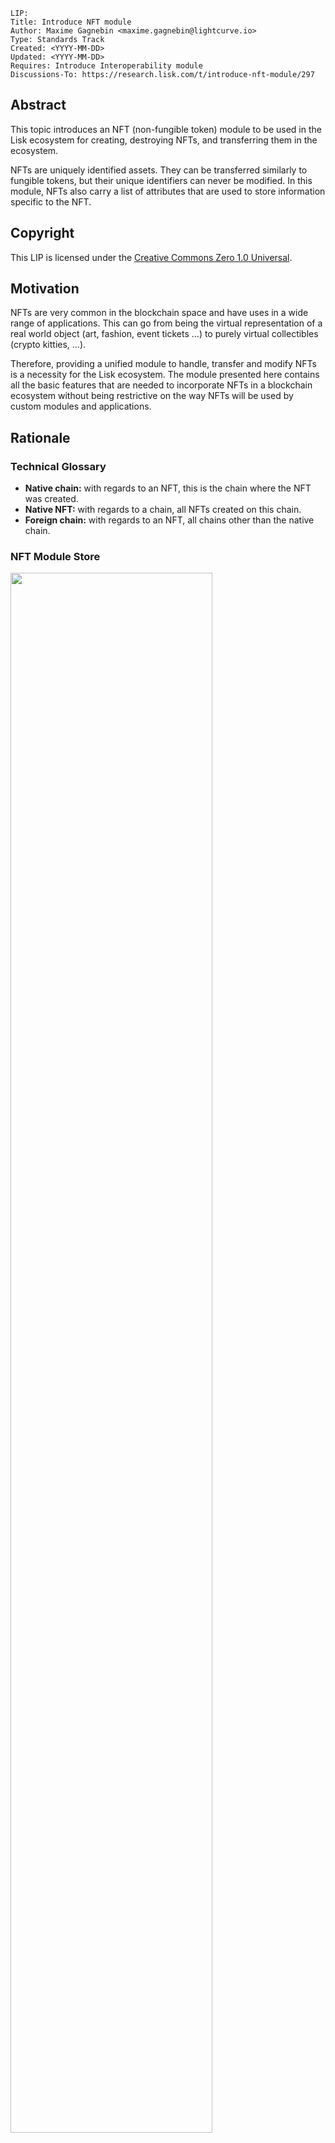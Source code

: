 ```
LIP:
Title: Introduce NFT module
Author: Maxime Gagnebin <maxime.gagnebin@lightcurve.io>
Type: Standards Track
Created: <YYYY-MM-DD>
Updated: <YYYY-MM-DD>
Requires: Introduce Interoperability module
Discussions-To: https://research.lisk.com/t/introduce-nft-module/297
```


## Abstract

This topic introduces an NFT (non-fungible token) module to be used in the Lisk ecosystem for creating, destroying NFTs, and transferring them in the ecosystem. 

NFTs are uniquely identified assets. 
They can be transferred similarly to fungible tokens, but their unique identifiers can never be modified. 
In this module, NFTs also carry a list of attributes that are used to store information specific to the NFT.


## Copyright

This LIP is licensed under the [Creative Commons Zero 1.0 Universal](https://creativecommons.org/publicdomain/zero/1.0/).


## Motivation

NFTs are very common in the blockchain space and have uses in a wide range of applications. 
This can go from being the virtual representation of a real world object (art, fashion, event tickets ...) to purely virtual collectibles (crypto kitties, ...). 

Therefore, providing a unified module to handle, transfer and modify NFTs is a necessity for the Lisk ecosystem. 
The module presented here contains all the basic features that are needed to incorporate NFTs in a blockchain ecosystem without being restrictive on the way NFTs will be used by custom modules and applications. 


## Rationale


### Technical Glossary



*   **Native chain:** with regards to an NFT, this is the chain where the NFT was created.
*   **Native NFT:** with regards to a chain, all NFTs created on this chain.
*   **Foreign chain:** with regards to an NFT, all chains other than the native chain.


### NFT Module Store


<img src="lip-Introduce_NFT_module/NFT_store.png" width="80%">


*Figure 1: The NFT module store is divided into 5 substores. All NFTs held by users are stored sequentially in the user substore with keys given by the user address and the NFT ID.*


#### NFT Store

The NFT store contains entries for all NFTs present on the chain, as well as entries for all native NFTs that have been sent cross-chain. 
Each entry contains three properties, the owner, the locking module ID and the attributes of the NFT. The owner can either be a 20 bytes user address, or a 4 bytes serialization of a chain ID. 
In the latter case, the token is a native token that has been sent cross-chain and is escrowed.

The locking module ID stores the information regarding the locking status of the NFT. 
If the NFT is unlocked, this property will have value `NFT_NOT_LOCKED`, whereas if the NFT is locked, this property will store the ID of the locking module.

Lastly, the NFT stores an attribute property which can be used by custom applications to store information about the NFT, or modify interactions with the NFT. 


#### User Substore

In the proposed solution, all NFTs associated with a given address are stored sequentially in the user substore part of the state. 
In this way, getting all NFTs of a given account can be done efficiently. 
This is in contrast to specifications (like [ERC 721](https://github.com/ethereum/EIPs/blob/master/EIPS/eip-721.md) without optional extensions) where the NFT owner is only stored as one of the NFTs properties. 
We think that this feature is useful in an account based blockchain ecosystem and the user substore is designed accordingly.


### NFT Identifier

To identify NFTs in the Lisk ecosystem, we introduce the NFT ID in this proposal. 
An NFT ID will be unique in the ecosystem. 
It is built from 3 integers: the [chain ID][registration-LIP] of the chain creating the token, a collection integer chosen when the token is created and an index which is automatically assigned to the new NFT. 

This allows chains to define multiple sets of NFTs, each identified by their respective collection.
Each collection can then easily have its own attribute schema and custom logic.
For example, an art NFT exchange could have a different collection per artist. 
The index being then the unique integer associated with each art piece of this artist.


### Cross-chain NFT Transfer

To allow cross-chain transfers of NFTs, we define a specific command which makes use of the [Interoperability module][base-interoperability-LIP] and creates a [cross-chain message][CCM-LIP] with the relevant information. 
When sending NFTs cross-chain, it is crucial that every chain can correctly escrow its native tokens sent to other chains. 
In this way, a native NFT can never be created by a foreign chain and sent across the ecosystem. 
When receiving non-native NFTs on a chain, users can query this NFT's native chain to make sure that the NFT is properly escrowed.


#### Transfer To and From the Native Chain

These specifications only allow NFTs to be transferred to and from their native chain. 
In particular, this means that a token created on chain A cannot be transferred directly from chain B to chain C. 
This is required to allow the native chain to maintain correctly escrowed NFTs.


### Attributes

Each NFT is stored with an attribute property. 
This property is a byte sequence that is not deserialized by the NFT module. 
Each custom module using an NFT collection should define schemas to serialize and deserialize the attribute property of NFTs of their collection.

When an NFT is sent to another chain, the attributes property of the NFT can be modified according to specifications set on the receiving chain. 
For this reason, custom modules specifying an NFT collection must also implement the behavior to adopt when an NFT is returned with a modified attributes property. 
This custom behavior will compare the returned attributes with the ones stored with the escrowed NFT. 
If the returned NFT has an empty attribute, the native chain will restore the attributes as stored, 
this can be used to save on cross-chain messages size when returning non-modified NFTs to their native chains.


### Protocol Logic for Other Modules

The NFT module provides the following functions to modify the NFT state. 
Any other modules should use those functions to modify the NFT state. 
The NFT state should never be modified from outside the module without using one of the provided functions as this could result in unexpected behavior and could cause an improper state transition.


#### create

This function is used to create a new NFT. 
The NFT will always be native to the chain creating it. 
The index of the created NFT will be the next available index, as specified by the max index corresponding to the collection.


#### destroy

This function is used to destroy NFTs. 
The NFT will be removed from the NFT store and cannot be retrieved. 
The use of this function is limited to destroying native NFTs.


#### transfer

This function is used to transfer ownership of NFTs within one chain.


#### transferCrossChain

This function is used to transfer ownership of NFTs across chains in the Lisk ecosystem.


#### lock

This function is used to lock an NFT to a module ID. 
A locked NFT cannot be transferred (within the chain or across chains). 
This can be useful, for example, when the NFT is used as a deposit for a service. 
A module ID is specified when locking the NFT and this ID has to be specified when unlocking the NFT. 
This avoids NFTs being accidentally locked and unlocked by different modules. 


#### unlock

This function is used to unlock an NFT that was locked to a module ID. 


#### setAttributes

This function is used to modify the attributes of NFTs.
Each custom module can define the rules surrounding modifying NFT attributes and should call this function. 
This function will be executed even if the NFT is locked.


#### recover

This function should only be called by the Interoperability module to trigger the recovery of NFTs escrowed to terminated chains.

## Specification


### Constants and Notations

The following constants are used throughout the document

|Name          | Type    | Value       |
| ------------- |---------| ------------|
| **Interoperability Constants** |||
| `MIN_RETURN_FEE`                      | uint64 | 1000 |
| **NFT Module Constants** |||
| `MODULE_ID_NFT`                       | uint32 | TBD |
| `COMMAND_ID_TRANSFER`                 | uint32 | 0 |
| `COMMAND_ID_CROSS_CHAIN_TRANSFER`     | uint32 | 1 |
| `CROSS_CHAIN_COMMAND_ID_TRANSFER`     | uint32 | 0 |
| `CHAIN_ID_ALIAS_NATIVE`               | uint32 | 0 |
| `NFT_NOT_LOCKED`                      | uint32 | `MODULE_ID_NFT` |
| `MAX_BYTE_LENGTH_ATTRIBUTES`          | uint32 | 9 * 1024 |
| `CCM_STATUS_OK`                       | uint32 | 0 |
| `CCM_STATUS_NFT_NOT_SUPPORTED`        | uint32 | 64 |
| `CCM_STATUS_NFT_PROTOCOL_VIOLATION`   | uint32 | 65 |
| **Store Constants** |||
| `STORE_PREFIX_NFT`                    | bytes | 0x00 00 |
| `STORE_PREFIX_USER`                   | bytes | 0x80 00 |
| `STORE_PREFIX_COLLECTION`             | bytes | 0xc0 00 |
| `STORE_PREFIX_AVAILABLE_COLLECTION`   | bytes | 0xd0 00 |
| `STORE_PREFIX_TERMINATED_ESCROW`      | bytes | 0xe0 00 |
| `STORE_KEY_LENGTH_NFT`                | uint32| 16      |
| **General Constants** |||
| `EMPTY_BYTES`                         | bytes  | "" |
| `ADDRESS_LENGTH`                      | uint32 | 20 |


#### uint32be

`uint32be(x)` returns the big endian uint32 serialization of an integer `x`, with `0 <= x <2^32`. 
This serialization is always 4 bytes long.


#### uint64be

`uint64be(x)` returns the big endian uint64 serialization of an integer `x`, with `0 <= x < 2^64`. 
This serialization is always 8 bytes long.


#### length

In this LIP, `length(byteSequence)` returns the length in bytes of `byteSequence`.


#### Functions from Other Modules

Calling a function `fct` from the [Interoperability module][base-interoperability-LIP] is represented by `interoperability.fct(required inputs)`.


### NFT Module Store

The store keys and schemas for value serialization of the NFT store are set as follows:


#### NFT Substore

*   The store prefix is set to `STORE_PREFIX_NFT`.
*   Each store key is an NFT ID: `uint32be(chainID)||uint32be(collection)||uint64be(index)`.
*   Each store value is the serialization of an object following `NFTStoreSchema`.
    ```java
    NFTStoreSchema = {
        "type": "object",
        "required": [
            "owner",
            "lockingModuleID",
            "attributes"
        ],
        "properties": {
            "owner": { 
                "dataType": "bytes", 
                "fieldNumber": 1 
            },
            "lockingModuleID": { 
                "dataType": "uint32", 
                "fieldNumber": 2 
            },
            "attributes": {             
                "dataType": "bytes", 
                "fieldNumber": 3 
            }
        }
    }
    ```

#### User Substore

*   The store prefix is set to `STORE_PREFIX_USER`.
*   Each store key is a 20-byte address and an NFT ID: `address||uint32be(chainID)||uint32be(collection)||uint64be(index)`.
*   Each store value is the serialization of an object following `userStoreSchema`.
    ```java
    userStoreSchema = {
        "type": "object",
        "required": ["exists"],
        "properties": {
            "exists": { 
                "dataType": "boolean", 
                "fieldNumber": 1
            }
        }
    }
    ```

#### Collection Substore

*   The store prefix is set to `STORE_PREFIX_COLLECTION`.
*   Each store key is a collection: `uint32be(collection)`.
*   Each store value is the serialization of an object following `collectionStoreSchema`.
    ```java
    collectionStoreSchema = {
        "type": "object",
        "required": ["nextAvailableIndex"],
        "properties": {
            "nextAvailableIndex": { 
                "dataType": "uint64", 
                "fieldNumber": 1
            }
        }
    }
    ```
    

#### Available Collection Substore

*   The store prefix is set to `STORE_PREFIX_AVAILABLE_COLLECTION`.
*   Each store key is the empty bytes.
*   Each store value is the serialization of an object following `availableCollectionStoreSchema`.
    ```java
    availableCollectionStoreSchema = {
        "type": "object",
        "required": ["nextAvailableCollection"],
        "properties": {
            "nextAvailableCollection": { 
                "dataType": "uint32", 
                "fieldNumber": 1
            }
        }
    }
    ```

#### Terminated Escrow Substore

*   The store prefix is set to `STORE_PREFIX_TERMINATED_ESCROW`.
*   Each store key is a chain ID: `uint32be(chainID)`.
*   Each store value is the serialization of an object following `terminatedEscrowStoreSchema`.
    ```java
    terminatedEscrowStoreSchema = {
        "type": "object",
        "required": ["escrowTerminated"],
        "properties": {
            "escrowTerminated": { 
                "dataType": "boolean", 
                "fieldNumber": 1
            }
        }
    }
    ```


#### Store Notation

For the rest of this proposal:

*   Let `NFTStore(nftID)` be the NFT store entry with store prefix `STORE_PREFIX_NFT` and store key
    `uint32be(nftID.chainID)||uint32be(nftID.collection)||uint64be(nftID.index)`. 
*   Let `userStore(address, nftID)` be the user substore entry with store key `address||uint32be(nftID.chainID)||uint32be(nftID.collection)||uint64be(nftID.index)`.
*   Let `collectionStore(collection)` be the collection substore entry with store key `uint32be(collection)`.
*   Let `terminatedStore(chainID)` be the `escrowTerminated` property of the terminated escrow substore entry with store key `uint32be(chainID)`. 
    If the store entry does not exist, the function returns `False`.
*   Let `nextAvailableCollection` be the `nextAvailableCollection` property of the entry of the available collection substore.


### NFT Identification

All NFTs in the ecosystem are identified by the three values `chainID`, `collection` and `index`. 
- `chainID` is always the chain ID of the chain that created the NFT 
- `collection` is an integer specified at NFT creation, 
- `index` is assigned at NFT creation to the next available index in the collection. 

In this LIP, the NFT identifier is written as a dictionary of 3 elements `{"chainID": chainID, "collection": collection, "index": index}`. 
This is for example used in all input formats for the module's exposed logics.
This allows the exposed logic interfaces to be simple and uniform.
This choice follows a potential way how the module could be implemented in JavaScript, the same behavior could be implemented with a named tuple in Python. 


#### NFT ID and Native NFT

NFTs on their native chain are identified by the three values `{"chainID": CHAIN_ID_ALIAS_NATIVE, "collection": collection, "index": index}`. 
The same NFT in other chains would be identified by the three values `{"chainID": nativeChainID, "collection": collection, "index": index}`, 
`nativeChainID` being the chain ID of the chain where the NFT was created. 


#### Supported NFTs

The NFT module contains a function used when receiving cross-chain NFT transfers to assert the support for non-native NFTs. 
It should return a boolean, depending on the configuration of the NFT module. 
For the rest of this LIP, this function is written `NFTSupported(nftID)`.


### Internal Functions


#### createNFTEntry

```python
createNFTEntry(nftID, address, moduleID, givenAttributes):
    create a store entry with
        storePrefix = STORE_PREFIX_NFT
        storeKey =  uint32be(nftID.chainID) 
                      || uint32be(nftID.collection) 
                      || uint64be(nftID.index)

        storeValue = { 
            "owner": address, 
            "lockingModuleID": moduleID, 
            "attributes": givenAttributes
        } serialized using NFTStoreSchema
```


#### deleteNFTEntry

```python
deleteNFTEntry(nftID):
    delete the store entry with
        storePrefix = STORE_PREFIX_NFT
        storeKey = uint32be(nftID.chainID) 
                     || uint32be(nftID.collection) 
                     || uint64be(nftID.index)
```


#### createUserEntry

```python
createUserEntry(address, nftID):
    create an store entry with
        storePrefix = STORE_PREFIX_USER
        storeKey = address 
                     || uint32be(nftID.chainID) 
                     || uint32be(nftID.collection) 
                     || uint64be(nftID.index)
        storeValue = {"exists": True} serialized using userStoreSchema
```


#### deleteUserEntry

```python
deleteUserEntry(address, nftID):
    delete the store entry with
        storePrefix = STORE_PREFIX_USER
        storeKey = address 
                     || uint32be(nftID.chainID) 
                     || uint32be(nftID.collection) 
                     || uint64be(nftID.index)
```



#### terminateEscrow

```python
terminateEscrow(chainID):
    create the store entry with
        storePrefix = STORE_PREFIX_TERMINATED_ESCROW.
        storeKey    = uint32be(chainID)
        storeValue  = {"escrowTerminated": True} serialized according to terminatedEscrowStoreSchema
```


#### canonicalNFTID

```python

canonicalNFTID(nftID):
    if nftID.chainID == interoperability.getOwnChainAccount().ID
        return {"chainID": CHAIN_ID_ALIAS_NATIVE, "collection": nftID.collection, "index": nftID.index}
    else:
        return nftID
```
This function will return the input `nftID` in the case `interoperabiliby.getOwnChainAccount()` cannot be called.


### NFT Attributes

For all NFT collections, native chains must implement the function 
`getNewAttributes(collection, storedAttributes, receivedAttributes)` which is used whenever an NFT from this collection is received from another chain. 
The function `getNewAttributes` must always return a byte array of length at most `MAX_BYTE_LENGTH_ATTRIBUTES` bytes.

For all values of `collection` and `storedAttributes`, 
this function must be defined as `getNewAttributes(collection, storedAttributes, EMPTY_BYTES) = storedAttributes`.

This function's default behavior is to always overwriting the received attributes with the ones in the NFT substore:

```python
defaultGetNewAttributes(collection, storedAttributes, receivedAttributes):
    return storedAttributes
```


### NFTs in Genesis Blocks

The genesis block of a chain can have a non-empty NFT store. The distribution of NFTs at genesis is left to sidechain developers and must only follow few restrictions:

*   No escrow entries (entries with store prefix `ESCROW_STORE_PREFIX`) should exist in the genesis block.
*   Only NFTs with `chainID == CHAIN_ID_ALIAS_NATIVE` exist in the genesis block. They must all have a 20 byte owner and the corresponding entry in the user substore must exist (entry with store key being `owner||uint32be(chainID)||uint23be(collection)||uint64be(index)`).
*   For all collections, the maximal index of all NFTs of this collection, over all existing NFT entries, must be strictly smaller than `collectionStore(collection).nextAvailableIndex`.
*   `nextAvailableCollection > collection` for all `collection` such that `collectionStore(collection)` exists. 


### Commands

The module provides the following commands to modify the NFT store.


#### NFT Transfer

Transactions executing this command have: 

*   `moduleID = NFT_MODULE_ID`
*   `commandID  = COMMAND_ID_TRANSFER`


##### Parameters Schema

The `params` property of an NFT transfer transaction follows the schema `NFTTransferParams`.

```java
NFTTransferParams = {
    "type": "object",
    "required": [
        "nftID",
        "recipientAddress"
    ],
    "properties": {
        "nftID": {
            "type": object,
            "fieldNumber": 1,
            "required": [
                "chainID",
                "collection",
                "index"
            ],
            "properties": {
                "chainID": {
                    "dataType": "uint32",
                    "fieldNumber": 1
                },
                "collection": {
                    "dataType": "uint32",
                    "fieldNumber": 2
                },
                "index": {
                    "dataType": "uint64",
                    "fieldNumber": 3
                }
            }
        },    
        "recipientAddress": {
            "dataType": "bytes",
            "fieldNumber": 2
        }
    }
}
```


##### Parameters Validity

The `params` property of an NFT transfer transaction is valid if:

*   `recipientAddress` must be a byte array of length `ADDRESS_LENGTH`. 


##### Execution

When executing this command, the following is done: 

```python
derive senderAddress from trs.senderPublicKey
let nftID as given in trs.params

if NFTStore(nftID).lockingModuleID != NFT_NOT_LOCKED:   
    execution fails  
if NFTStore(nftID).owner != senderAddress:   
    execution fails

deleteUserEntry(senderAddress, nftID)
createUserEntry(recipientAddress, nftID)
NFTStore(nftID).owner = recipientAddress
```


#### Cross-chain NFT Transfer

Transactions executing this command have:
*   `moduleID = NFT_MODULE_ID`
*   `commandID  = COMMAND_ID_CROSS_CHAIN_TRANSFER` 


##### Parameters Schema

The `params` property of a cross-chain NFT transfer transaction follows the schema `crossChainTransferParams`.

```java
crossChainTransferParams = {
    "type": "object",
    "required": [
        "nftID",   
        "receivingChainID", 
        "recipientAddress", 
        "messageFee" 
    ],
    "properties": {
        "nftID": {
            "type": object,
            "fieldNumber": 1,
            "required": [
                "chainID",
                "collection",
                "index"
            ],
            "properties": {
                "chainID": {
                    "dataType": "uint32",
                    "fieldNumber": 1
                },
                "collection": {
                    "dataType": "uint32",
                    "fieldNumber": 2
                },
                "index": {
                    "dataType": "uint64",
                    "fieldNumber": 3
                }
            }
        }, 
        "receivingChainID": {
            "dataType": "uint32",
            "fieldNumber": 2 
        },
        "recipientAddress": {
            "dataType": "bytes",
            "fieldNumber": 3 
        },
        "messageFee": {
            "dataType": "uint64",
            "fieldNumber": 4 
        }
    }
}
```


##### Parameters Validity

The `params` property of a cross-chain NFT transfer transaction is valid if: 
*   `recipientAddress` is a byte array of length `ADDRESS_LENGTH`,
*   `tokenID.chainID` is either `CHAIN_ID_ALIAS_NATIVE` or `receivingChainID`,


##### Execution

When executing a cross-chain NFT transfer transaction `trs`, the following is done: 

*   Derive `senderAddress` from `trs.senderPublicKey`.
*   Execute the same logic as the function 
    ```java
    timestamp = timestamp of the block including the execution of this command
    transferCrossChain(timestamp,
                       senderAddress, 
                       trs.params.receivingChainID, 
                       trs.params.recipientAddress, 
                       trs.params.nftID, 
                       trs.params.messageFee)
    ```


### Executing Cross-chain Messages


#### Cross-chain NFT Transfer Message

Cross-chain messages executing this cross-chain command have:
*   `moduleID = NFT_MODULE_ID`,
*   `commandID  = CROSS_CHAIN_COMMAND_ID_TRANSFER`


##### Message Parameters Schema

The `params` property of cross-chain NFT transfers follows the `crossChainTransferMessageParams` schema.

```java
crossChainTransferMessageParams = {
    "type": "object",
    "required": [
        "nftID",   
        "senderAddress"
        "recipientAddress", 
        "attributes" 
    ],
    "properties": {
        "nftID": {
            "type": object,
            "fieldNumber": 1,
            "required": [
                "chainID",
                "collection",
                "index"
            ],
            "properties": {
                "chainID": {
                    "dataType": "uint32",
                    "fieldNumber": 1
                },
                "collection": {
                    "dataType": "uint32",
                    "fieldNumber": 2
                },
                "index": {
                    "dataType": "uint64",
                    "fieldNumber": 3
                }
            }
        }, 
        "senderAddress": {
            "dataType": "bytes",
            "fieldNumber": 2 
        },
        "recipientAddress": {
            "dataType": "bytes",
            "fieldNumber": 3 
        },
        "attributes": {
            "dataType": "bytes",
            "fieldNumber": 4 
        }
    }
}
```

##### Execution

When executing a cross-chain NFT transfer message `CCM`, the logic below is followed.

```python
nftID = CCM.params.nftID
chainID = nftID.chainID
sendingChainID = CCM.sendingChainID
senderAddress = CCM.params.senderAddress
recipientAddress = CCM.params.recipientAddress
receivedAttributes = CCM.params.attributes
ownChainID = interoperability.getOwnChainAccount().ID

if (chainID not in [ownChainID, sendingChainID]
    or length(senderAddress) != ADDRESS_LENGTH
    or length(recipientAddress) !=  ADDRESS_LENGTH
    or length(receivedAttributes) > MAX_BYTE_LENGTH_ATTRIBUTES
    or (chainID == ownChainID 
        and NFTStore(nftID).owner != uint32(sendingChainID))
    or (chainID == sendingChainID 
        and NFTStore(nftID) exists)):  
    if  (CCM.fee >= MIN_RETURN_FEE * length(CCM)
        and CCM.status == CCM_STATUS_OK):
        interoperability.error(CCM, CCM_STATUS_NFT_PROTOCOL_VIOLATION)
    terminateEscrow(sendingChainID)
    stop CCM execution
    
if chainID == ownChainID:
    oldAttributes = NFTStore(nftID).attributes
    if CCM.status == CCM_STATUS_OK:
        newAttributes = getNewAttributes(nftID.collection,
                                         oldAttributes,
                                         receivedAttributes) 
        newRecipientAddress = recipientAddress 
    else:
        newAttributes = oldAttributes
        newRecipientAddress = senderAddress

    nftID = canonicalNFTID(nftID)
    NFTStore(nftID).owner = newRecipienAddress
    NFTStore(nftID).attributes = newAttributes
    createUserEntry(newRecipientAddress, nftID)

else: # chainID == sendingChainID
    if NFTSupported(nftID) == FALSE:
        if (CCM.fee >= MIN_RETURN_FEE * length(CCM)
            and CCM.status == CCM_STATUS_OK):
            interoperability.error(CCM, CCM_STATUS_NFT_NOT_SUPPORTED)
        stop CCM execution
    if CCM.status == CCM_STATUS_OK:
        createNFTEntry(nftID, 
                       recipientAddress, 
                       receivedAttributes)
        createUserEntry(recipientAddress, nftID)
    else:
        createNFTEntry(nftID,
                       senderAddress,
                       receivedAttributes)
        createUserEntry(senderAddress, nftID) 
```


### Protocol Logic for Other Modules


#### getAttributes

This function returns the attributes of an NFT.
```python
getAttributes(address, nftID):
    nftID = canonicalNFTID(nftID)
    if NFTStore(nftID) exists:
        return NFTStore(nftID).attributes
    else:
        return entry does not exist
```


#### getLockingModuleID

This function returns the locking status of an NFT.
```python
getLockingModuleID(nftID):
    nftID = canonicalNFTID(nftID)
    if NFTStore(nftID) exists:
        return NFTStore(nftID).lockingModuleID
    else:
        return entry does not exist
```


#### getNFTowner

This function returns the owner of an NFT.
```python
getNFTowner(nftID):
    nftID = canonicalNFTID(nftID)
    if NFTStore(nftID) exists:
        return NFTStore(nftID).owner
    else:
        return entry does not exist
```


#### isTerminated

This function returns the escrow status of a chain.
```python
isTerminated(chainID):
    if terminatedStore(chainID) == True:
        return True
    else:
        return False
```


#### getNextAvailableIndex

This function returns the max index of a collection.
```python
getNextAvailableIndex(collection):
    if collectionStore(collection) does not exist:
        return collection does not exist
        
    return collectionStore(collection).nextAvailableIndex 
```


#### getNextAvailableCollection

This function returns the next available collection.
```python
getNextAvailableCollection():     
    return nextAvailableCollection
```


#### create

This function creates an NFT.
```python
create(address, collection, attributes):
    if (length(attributes) > MAX_BYTE_LENGTH_ATTRIBUTES bytes
        or collectionStore(collection) does not exist):
        create fails
        
    index = collectionStore(collection).nextAvailableIndex
    nftID = {"chainID": CHAIN_ID_ALIAS_NATIVE, 
             "collection": collection, 
             "index": index}
    createNFTEntry(nftID, address, attributes)   
    createUserEntry(address, nftID)
    collectionStore(collection).nextAvailableIndex += 1
```


#### destroy

This function destroys an NFT.
```python
destroy(nftID):
    nftID = canonicalNFTID(nftID)
    if (nftID.chainID != CHAIN_ID_ALIAS_NATIVE
        or NFTStore(nftID) does not exist):
        destroy fails
        
    address = NFTStore(nftID).owner
    deleteNFTEntry(nftID)
    deleteUserEntry(address, nftID) 
```


#### initializeCollection

This function creates a new collection substore entry.
```python
initializeCollection(collection):
    if collectionStore(collection) exists:
        initializeCollection fails

    create an entry in the collection substore with
        storeKey = uint32be(collection)
        storeValue = {"nextAvailableIndex": 0) serialized using collectionStoreSchema 

    if collection >= nextAvailableCollection:
        nextAvailableCollection = collection + 1
    return collection
```


#### transfer

This function transfers ownership of NFTs within one chain.
```python
transfer(senderAddress, recipientAddress, nftID):
    nftID = canonicalNFTID(nftID)
    if (NFTStore(nftID).lockingModuleID != NFT_NOT_LOCKED
        or NFTStore(nftID).owner != senderAddress):   
        transfer fails

    deleteUserEntry(senderAddress, nftID)
    createUserEntry(recipientAddress, nftID)
    NFTStore(nftID).owner = recipientAddress
```


#### transferCrossChain

This function transfers ownership of NFTs across chains in the Lisk ecosystem.
```python
transferCrossChain(timestamp,
                   senderAddress, 
                   receivingChainID, 
                   recipientAddress, 
                   nftID, 
                   messageFee,
                   includeAttributes):
                   
    nftID = canonicalNFTID(nftID)
    chainID = nftID.chainID
    if (chainID not in [CHAIN_ID_ALIAS_NATIVE, receivingChainID]
        or length(senderAddress) != ADDRESS_LENGTH
        or length(recipientAddress) !=  ADDRESS_LENGTH
        or NFTStore(nftID).owner != senderAddress
        or NFTStore(nftID).lockingModuleID != NFT_NOT_LOCKED
        or (terminatedStore(sendingChainID) == True 
            and chainID == CHAIN_ID_ALIAS_NATIVE)):
        transferCrossChain fails
    
    if includeAttributes == True:
        attributes = NFTStore(nftID).attributes
    else:
        attributes = EMPTY_BYTES

    deleteUserEntry(address, nftID)
    if chainID == CHAIN_ID_ALIAS_NATIVE:  
        NFTStore(nftID).owner = uint32be(receivingChainID)
        nftID.chainID = interoperability.getOwnChainAccount().ID
    else:
        deleteNFTEntry(nftID)  
    
    messageParams = {
        "nftID": nftID,
        "senderAddress": senderAddress,
        "recipientAddress": recipientAddress
        "attributes": attributes,
    }
    
    serializedParams = serialization of messageParams following 
                      crossChainTransferMessageParams schema

    interoperability.send(timestamp,
                          NFT_MODULE_ID,
                          CROSS_CHAIN_COMMAND_ID_TRANSFER,
                          receivingChainID,
                          messageFee,
                          senderAddress,
                          serializedParams)
```


#### lock

This function locks an NFT to a given module ID.
```python
lock(moduleID, nftID):
    nftID = canonicalNFTID(nftID)
    if NFTStore(nftID).lockingModuleID != NFT_NOT_LOCKED: 
        lock fails 
        
    NFTStore(nftID).lockingModuleID = moduleID
```


#### unlock

This function unlocks an NFT that was locked to a module ID.
```python
unlock(moduleID, nftID):
    nftID = canonicalNFTID(nftID)
    if NFTStore(nftID).lockingModuleID != moduleID:
        unlock fails
        
    NFTStore(nftID).lockingModuleID = NFT_NOT_LOCKED
```


#### setAttributes


This function modifies the attributes of NFTs. 
```python
setAttributes(newAttributes, nftID):
    nftID = canonicalNFTID(nftID)
    if (NFTStore(nftID) does not exist
        or length(newAttributes) > MAX_BYTE_LENGTH_ATTRIBUTES):
        setAttributes fails
        
    NFTStore(nftID).attributes = newAttributes
```


#### recover

This function should only be called by the interoperability module.
It recovers NFTs escrowed to terminated chains.
```python
recover(terminatedChainID, moduleID, storePrefix, storeKey, storeValue):
    if (storePrefix != STORE_PREFIX_NFT:
        or length(storeKey) != STORE_KEY_LENGTH_NFT):
        recover fails
        
    chainID = first 4 bytes of storeKey deserialized as uint32be
    collection = bytes 5 to 8 of storeKey deserialized as uint32be
    index = last 8 bytes of storeKey deserialized as uint64be
    nftID = {"chainID": chainID, "collection": collection, "index": index}

    if (chainID != interoperability.getOwnChainAccount().ID
        or NFTStore(nftID).owner != uint32be(terminatedChainID)
        or storeValue does not follow nftStoreSchema):
        recover fails
    nftValue = storeValue deserialized according to nftStoreSchema
    if length(nftValue.owner) != ADDRESS_LENGTH:
        recover fails  
        
    NFTStore(nftID).owner = nftValue.owner
    storedAttributes = NFTStore(nftID).attributes
    newAttributes = nftValue.attributes
    NFTStore(nftID).attributes =  getNewAttributes(collection, storedAttributes, newAttributes)
```


### Endpoints for Off-Chain Services

TBA


## Backwards Compatibility

Chains adding support for the NFT module specified in this document need to do so with a hard fork. This proposal does not imply a fork for the Lisk mainchain.


## Reference Implementation

TBA


[base-interoperability-LIP]: https://research.lisk.com/t/properties-serialization-and-initial-values-of-the-interoperability-module/290
[registration-LIP]: https://research.lisk.com/t/chain-registration/291
[recovery-LIP]: https://research.lisk.com/t/sidechain-recovery-transactions/292
[CCU-LIP]: https://research.lisk.com/t/introduce-cross-chain-update-transactions/298
[token-LIP]: https://research.lisk.com/t/introduce-an-interoperable-token-module/295
[CCM-LIP]: https://research.lisk.com/t/cross-chain-messages/299
